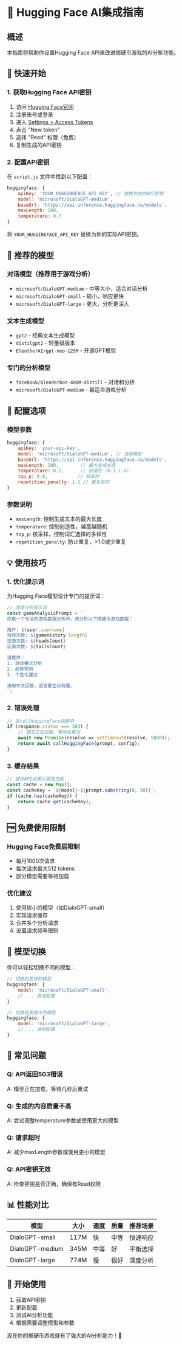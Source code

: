 # 🤗 Hugging Face AI集成指南

## 概述
本指南将帮助你设置Hugging Face API来改进掷硬币游戏的AI分析功能。

## 🚀 快速开始

### 1. 获取Hugging Face API密钥

1. 访问 [Hugging Face官网](https://huggingface.co/)
2. 注册账号或登录
3. 进入 [Settings > Access Tokens](https://huggingface.co/settings/tokens)
4. 点击 "New token"
5. 选择 "Read" 权限（免费）
6. 复制生成的API密钥

### 2. 配置API密钥

在 `script.js` 文件中找到以下配置：

```javascript
huggingface: {
    apiKey: 'YOUR_HUGGINGFACE_API_KEY', // 替换为你的API密钥
    model: 'microsoft/DialoGPT-medium',
    baseUrl: 'https://api-inference.huggingface.co/models',
    maxLength: 200,
    temperature: 0.7
}
```

将 `YOUR_HUGGINGFACE_API_KEY` 替换为你的实际API密钥。

## 🎯 推荐的模型

### 对话模型（推荐用于游戏分析）
- `microsoft/DialoGPT-medium` - 中等大小，适合对话分析
- `microsoft/DialoGPT-small` - 较小，响应更快
- `microsoft/DialoGPT-large` - 更大，分析更深入

### 文本生成模型
- `gpt2` - 经典文本生成模型
- `distilgpt2` - 轻量级版本
- `EleutherAI/gpt-neo-125M` - 开源GPT模型

### 专门的分析模型
- `facebook/blenderbot-400M-distill` - 对话和分析
- `microsoft/DialoGPT-medium` - 最适合游戏分析

## 🔧 配置选项

### 模型参数
```javascript
huggingface: {
    apiKey: 'your-api-key',
    model: 'microsoft/DialoGPT-medium', // 选择模型
    baseUrl: 'https://api-inference.huggingface.co/models',
    maxLength: 200,        // 最大生成长度
    temperature: 0.7,      // 创造性 (0.1-1.0)
    top_p: 0.9,           // 核采样
    repetition_penalty: 1.1 // 重复惩罚
}
```

### 参数说明
- `maxLength`: 控制生成文本的最大长度
- `temperature`: 控制创造性，越高越随机
- `top_p`: 核采样，控制词汇选择的多样性
- `repetition_penalty`: 防止重复，>1.0减少重复

## 💡 使用技巧

### 1. 优化提示词
为Hugging Face模型设计专门的提示词：

```javascript
// 游戏分析提示词
const gameAnalysisPrompt = `
你是一个专业的游戏数据分析师。请分析以下掷硬币游戏数据：

用户: ${user.username}
游戏次数: ${gameHistory.length}
正面次数: ${headsCount}
反面次数: ${tailsCount}

请提供：
1. 游戏模式分析
2. 趋势预测
3. 个性化建议

请用中文回答，语言要生动有趣。
`;
```

### 2. 错误处理
```javascript
// 在callHuggingFace函数中
if (response.status === 503) {
    // 模型正在加载，等待后重试
    await new Promise(resolve => setTimeout(resolve, 5000));
    return await callHuggingFace(prompt, config);
}
```

### 3. 缓存结果
```javascript
// 缓存API结果以提高性能
const cache = new Map();
const cacheKey = `${model}-${prompt.substring(0, 50)}`;
if (cache.has(cacheKey)) {
    return cache.get(cacheKey);
}
```

## 🆓 免费使用限制

### Hugging Face免费层限制
- 每月1000次请求
- 每次请求最大512 tokens
- 部分模型需要等待加载

### 优化建议
1. 使用较小的模型（如DialoGPT-small）
2. 实现请求缓存
3. 合并多个分析请求
4. 设置请求频率限制

## 🔄 模型切换

你可以轻松切换不同的模型：

```javascript
// 切换到更快的模型
huggingface: {
    model: 'microsoft/DialoGPT-small',
    // ... 其他配置
}

// 切换到更强大的模型
huggingface: {
    model: 'microsoft/DialoGPT-large',
    // ... 其他配置
}
```

## 🐛 常见问题

### Q: API返回503错误
A: 模型正在加载，等待几秒后重试

### Q: 生成的内容质量不高
A: 尝试调整temperature参数或使用更大的模型

### Q: 请求超时
A: 减少maxLength参数或使用更小的模型

### Q: API密钥无效
A: 检查密钥是否正确，确保有Read权限

## 📊 性能对比

| 模型 | 大小 | 速度 | 质量 | 推荐场景 |
|------|------|------|------|----------|
| DialoGPT-small | 117M | 快 | 中等 | 快速响应 |
| DialoGPT-medium | 345M | 中等 | 好 | 平衡选择 |
| DialoGPT-large | 774M | 慢 | 很好 | 深度分析 |

## 🎉 开始使用

1. 获取API密钥
2. 更新配置
3. 测试AI分析功能
4. 根据需要调整模型和参数

现在你的掷硬币游戏就有了强大的AI分析能力！🚀
